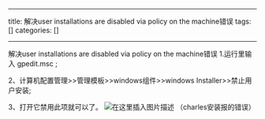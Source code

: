 
--- 
title:  解决user installations are disabled via policy on the machine错误 
tags: []
categories: [] 

---
解决user installations are disabled via policy on the machine错误 1.运行里输入 gpedit.msc ;

2、计算机配置管理&gt;&gt;管理模板&gt;&gt;windows组件&gt;&gt;windows Installer&gt;&gt;禁止用户安装;

3、打开它禁用此项就可以了。 <img src="https://img-blog.csdnimg.cn/c3527146a3a04d1a99cce5a452709964.png" alt="在这里插入图片描述"> （charles安装报的错误）
